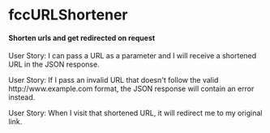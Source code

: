 # fccURLShortener
<h4>Shorten urls and get redirected on request</h4>

<p>User Story: I can pass a URL as a parameter and I will receive a shortened URL in the JSON response.</p>

<p>User Story: If I pass an invalid URL that doesn't follow the valid http://www.example.com format, the JSON response will contain an error instead.</p>

<p>User Story: When I visit that shortened URL, it will redirect me to my original link.</p>
